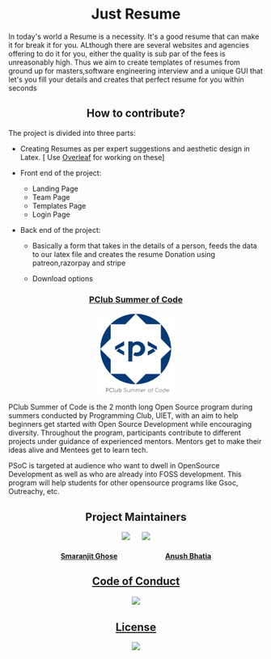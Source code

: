 <h1 align= "center"><b>Just Resume</b></h1>

In today's world a Resume is a necessity. It's a good resume that can make it for break it for you. ALthough there are several websites and agencies offering to do it for you, either the quality is sub par of the fees is unreasonably high. Thus we aim to create templates of resumes from ground up for masters,software engineering interview and a unique GUI that let's you fill your details and creates that perfect resume for you  within seconds

<h2 align= "center"><b>How to contribute?</b></h2>

The project is divided into three parts:

- Creating Resumes as per expert suggestions and aesthetic design in Latex. [ Use [Overleaf](https://www.overleaf.com) for working on these]

- Front end of the project:

  - Landing Page
  - Team Page
  - Templates Page
  - Login Page

- Back end of the project:

  - Basically a form that takes in the details of a person, feeds the data to our latex file and creates the resume
Donation using patreon,razorpay and stripe

  - Download options


<a href = "http://www.pclubsummerofcode.in/"><h3 align= "center"><b> PClub Summer of Code </b></h3></a> 

<p align="center"><img width=30% src="assets/psoc.png"></p>

PClub Summer of Code is the 2 month long Open Source program during summers conducted by Programming Club, UIET, with an aim to help beginners get started with Open Source Development while encouraging diversity. Throughout the program, participants contribute to different projects under guidance of experienced mentors. Mentors get to make their ideas alive and Mentees get to learn tech.

PSoC is targeted at audience who want to dwell in OpenSource Development as well as who are already into FOSS development. This program will help students for other opensource programs like Gsoc, Outreachy, etc.


<h2 align= "center"><b> Project Maintainers</b></h2>

<p align="center">
<img width=20% src="https://avatars2.githubusercontent.com/u/46641503?v=4">&ensp;&ensp;&ensp;
<img width=20% src="https://avatars2.githubusercontent.com/u/40017559?v=4">
</p>

<a href="https://github.com/smaranjitghose">
<h4 align="center"><b>Smaranjit Ghose</b></a>&ensp;&ensp;&ensp;&ensp;&ensp;&ensp;&ensp;&ensp;&ensp;&ensp;&ensp;&ensp;&ensp;
<a href="https://github.com/anushbhatia"><b>Anush Bhatia</b></h4></a>


<a href="./Code_of_conduct.md"><h2 align= "center"><b> Code of Conduct</b></h2></a> 
<p align="center"><img width=35% src="https://media.giphy.com/media/qHRwTyhWIj4UU/200w_d.gif"></p>

<a href="./License.md"><h2 align= "center"><b> License</b></h2></a> 
<p align="center"><img width=35% src="https://media.giphy.com/media/xUPGcJGy8I928yIlAQ/giphy.gif"></p>

